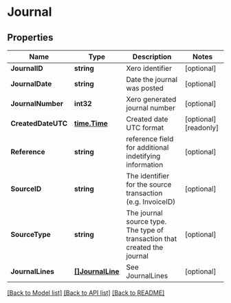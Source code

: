 # Journal

## Properties

Name | Type | Description | Notes
------------ | ------------- | ------------- | -------------
**JournalID** | **string** | Xero identifier | [optional] 
**JournalDate** | **string** | Date the journal was posted | [optional] 
**JournalNumber** | **int32** | Xero generated journal number | [optional] 
**CreatedDateUTC** | [**time.Time**](time.Time.md) | Created date UTC format | [optional] [readonly] 
**Reference** | **string** | reference field for additional indetifying information | [optional] 
**SourceID** | **string** | The identifier for the source transaction (e.g. InvoiceID) | [optional] 
**SourceType** | **string** | The journal source type. The type of transaction that created the journal | [optional] 
**JournalLines** | [**[]JournalLine**](JournalLine.md) | See JournalLines | [optional] 

[[Back to Model list]](../README.md#documentation-for-models) [[Back to API list]](../README.md#documentation-for-api-endpoints) [[Back to README]](../README.md)


